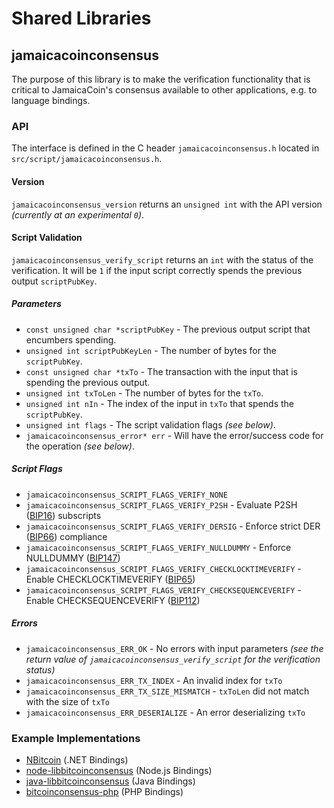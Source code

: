 Shared Libraries
================

## jamaicacoinconsensus

The purpose of this library is to make the verification functionality that is critical to JamaicaCoin's consensus available to other applications, e.g. to language bindings.

### API

The interface is defined in the C header `jamaicacoinconsensus.h` located in  `src/script/jamaicacoinconsensus.h`.

#### Version

`jamaicacoinconsensus_version` returns an `unsigned int` with the API version *(currently at an experimental `0`)*.

#### Script Validation

`jamaicacoinconsensus_verify_script` returns an `int` with the status of the verification. It will be `1` if the input script correctly spends the previous output `scriptPubKey`.

##### Parameters
- `const unsigned char *scriptPubKey` - The previous output script that encumbers spending.
- `unsigned int scriptPubKeyLen` - The number of bytes for the `scriptPubKey`.
- `const unsigned char *txTo` - The transaction with the input that is spending the previous output.
- `unsigned int txToLen` - The number of bytes for the `txTo`.
- `unsigned int nIn` - The index of the input in `txTo` that spends the `scriptPubKey`.
- `unsigned int flags` - The script validation flags *(see below)*.
- `jamaicacoinconsensus_error* err` - Will have the error/success code for the operation *(see below)*.

##### Script Flags
- `jamaicacoinconsensus_SCRIPT_FLAGS_VERIFY_NONE`
- `jamaicacoinconsensus_SCRIPT_FLAGS_VERIFY_P2SH` - Evaluate P2SH ([BIP16](https://github.com/bitcoin/bips/blob/master/bip-0016.mediawiki)) subscripts
- `jamaicacoinconsensus_SCRIPT_FLAGS_VERIFY_DERSIG` - Enforce strict DER ([BIP66](https://github.com/bitcoin/bips/blob/master/bip-0066.mediawiki)) compliance
- `jamaicacoinconsensus_SCRIPT_FLAGS_VERIFY_NULLDUMMY` - Enforce NULLDUMMY ([BIP147](https://github.com/bitcoin/bips/blob/master/bip-0147.mediawiki))
- `jamaicacoinconsensus_SCRIPT_FLAGS_VERIFY_CHECKLOCKTIMEVERIFY` - Enable CHECKLOCKTIMEVERIFY ([BIP65](https://github.com/bitcoin/bips/blob/master/bip-0065.mediawiki))
- `jamaicacoinconsensus_SCRIPT_FLAGS_VERIFY_CHECKSEQUENCEVERIFY` - Enable CHECKSEQUENCEVERIFY ([BIP112](https://github.com/bitcoin/bips/blob/master/bip-0112.mediawiki))

##### Errors
- `jamaicacoinconsensus_ERR_OK` - No errors with input parameters *(see the return value of `jamaicacoinconsensus_verify_script` for the verification status)*
- `jamaicacoinconsensus_ERR_TX_INDEX` - An invalid index for `txTo`
- `jamaicacoinconsensus_ERR_TX_SIZE_MISMATCH` - `txToLen` did not match with the size of `txTo`
- `jamaicacoinconsensus_ERR_DESERIALIZE` - An error deserializing `txTo`

### Example Implementations
- [NBitcoin](https://github.com/NicolasDorier/NBitcoin/blob/master/NBitcoin/Script.cs#L814) (.NET Bindings)
- [node-libbitcoinconsensus](https://github.com/bitpay/node-libbitcoinconsensus) (Node.js Bindings)
- [java-libbitcoinconsensus](https://github.com/dexX7/java-libbitcoinconsensus) (Java Bindings)
- [bitcoinconsensus-php](https://github.com/Bit-Wasp/bitcoinconsensus-php) (PHP Bindings)
